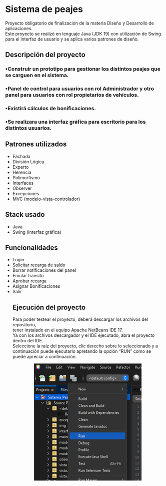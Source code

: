 
<h1> Sistema de peajes </h1>

<p> Proyecto obligatorio de finalización de la materia Diseño y Desarrollo de aplicaciones.<br>
 Este proyecto se realizó en lenguaje Java (JDK 19) con utilización de Swing para el interfaz de usuario y se aplica varios patrones de diseño.
</p>

<h2> Descripción del proyecto</h2>
<h3> •Construir un prototipo para gestionar los distintos peajes que se carguen en el sistema.
<h3> •Panel de control para usuarios con rol Administrador y otro panel para usuarios con rol propietarios de vehículos.
<h3> •Existirá cálculos de bonificaciones.
<h3> •Se realizara una interfaz gráfica para escritorio para los distintos usuarios.


<h2> Patrones utilizados</h2>
    <ul>
        <li>Fachada</li>
        <li>División Lógica</li>
        <li>Experto</li>
        <li>Herencia</li>
        <li>Polimorfismo</li>
        <li>Interfaces</li>
        <li>Observer</li>
        <li>Excepciones</li>
        <li>MVC (modelo-vista-controlador)</li>
    </ul>
<h2>Stack usado</h2>
    <ul>
        <li>Java</li>
        <li>Swing (interfaz gráfica)</li>
    </ul>


<h2>Funcionalidades</h2>
    <ul>
        <li>Login</li>    
            <li>Solicitar recarga de saldo</li>
            <li>Borrar notificaciones del panel</li>
            <li>Emular transito</li>
            <li>Aprobar recarga</li>
            <li>Asignar Bonificaciones</li>
            <li>Salir</li>

     



<h2> Ejecución del proyecto</h2>
    <p>Para poder testear el proyecto, deberá descargar los archivos del repositorio,<br>
    tener instalado en el equipo Apache NetBeans IDE 17.<br>
    Ya con los archivos descargador y el IDE ejecutado, abra el proyecto dentro del IDE. <br>
    Seleccione la raíz del proyecto, clic derecho sobre lo seleccionado y a continuación puede ejecutarlo apretando la opción “RUN” 
    como se puede apreciar a continuación.</p>

<div id="run" align="center">
<img src="./img/runProject.PNG" >
</div>


